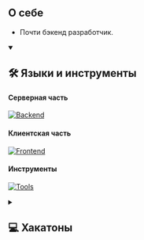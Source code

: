 ## О себе
- Почти бэкенд разработчик.

<details open>
    <summary>
    <h2>🛠️ Языки и инструменты</h2>
    </summary>

#### Серверная часть
[![Backend](https://skillicons.dev/icons?i=python,django,nodejs,postgres,firebase)](https://skillicons.dev)
#### Клиентская часть
[![Frontend](https://skillicons.dev/icons?i=ts,js,vite,react,html,css,tailwind,dart,flutter)](https://skillicons.dev)
#### Инструменты
[![Tools](https://skillicons.dev/icons?i=git,github,githubactions,docker,nginx,bash,linux,vscode,figma,postman)](https://skillicons.dev)
</details>
<details>
    <summary>
        <h2>💻 Хакатоны</h2>
    </summary>

#### 2024 год
| Хакатон                | Проект                                                            | Место | Даты проведения    |
| ---------------------- | ----------------------------------------------------------------- | ----- | ------------------ |
| GISIT-2024             | [SkyBook](https://github.com/toastmanager/yakutia-your-landmark)  | 3     | 5-7 апреля 2024    |
| PeakIT                 | [Anchor](https://github.com/toastmanager/anchor)                  | 1     | 11-13 февраля 2024 |

#### 2023 год
| Хакатон                | Проект                                                            | Место |
| ---------------------- | ----------------------------------------------------------------- | ----- |
| Hack The Ice 5.0       | [I-Went](https://github.com/i-went-ru/backend)                    | 3     |
| AccelProIt             | [Netler](https://github.com/JustAlexeyDev/Netler)                 | 5     |
| H.I.M СУНЦ             | [SkyBook](https://github.com/JustAlexeyDev/SkyBook)               | 2     |
| Моя профессия – ИТ     | [Free Time Spending](https://github.com/toastmanager/ft_spending) | -     |
</details>

